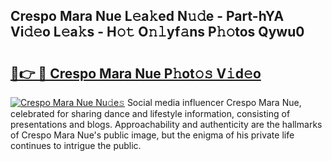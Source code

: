 ## Crespo Mara Nue L𝚎a𝚔ed N𝚞𝚍e - Part-hYA Vi𝚍𝚎o L𝚎a𝚔s - H𝚘𝚝 O𝚗𝚕yf𝚊ns P𝚑𝚘tos Qywu0

# <h2><a href="http://kfcctrg.oniu.top/?m=Crespo+Mara+Nue">🔗👉 🔴 Crespo Mara Nue P𝚑ot𝚘𝚜 V𝚒d𝚎o</a></h2>

[![Crespo Mara Nue Nu𝚍e𝚜](https://i.imgur.com/0qMVB7G.gif)](http://kfcctrg.oniu.top/?m=Crespo+Mara+Nue)
Social media influencer Crespo Mara Nue, celebrated for sharing dance and lifestyle information, consisting of presentations and blogs. Approachability and authenticity are the hallmarks of Crespo Mara Nue's public image, but the enigma of his private life continues to intrigue the public.  
